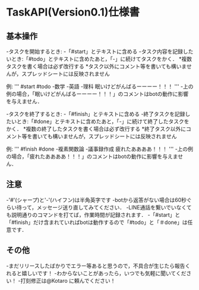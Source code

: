 # TaskAPI(Version0.1)仕様書

## 基本操作
-タスクを開始するとき: 
-「#start」とテキストに含める
-タスク内容を記録したいとき:「#todo」とテキストに含めたあと，「-」に続けてタスクをかく．
*複数タスクを書く場合は必ず改行する
*タスク以外にコメント等を書いても構いませんが，スプレッドシートには反映されません

例:
'''
#start
#todo
-数学
-英語
-理科
眠いけどがんばるーーーー！！！
'''
-上の例の場合，「眠いけどがんばるーーーー！！！」のコメントはbotの動作に影響を与えません．

-タスクを終了するとき:
-「#finish」とテキストに含める
-終了タスクを記録したいとき:「#done」とテキストに含めたあと，「-」に続けて終了したタスクをかく．
*複数の終了したタスクを書く場合は必ず改行する
*終了タスク以外にコメント等を書いても構いませんが，スプレッドシートには反映されません

例:
'''
#finish
#done
-複素関数論
-議事録作成
疲れたああああ！！！
'''
-上の例の場合，「疲れたああああ！！！」のコメントはbotの動作に影響を与えません．


## 注意
-'#'(シャープ)と'-'(ハイフン)は半角英字です
-botから返答がない場合は60秒ぐらい待って，メッセージ送り直してみてください．
-LINE通話を繋いでいなくても説明通りのコマンドを打てば，作業時間が記録されます．
-「#start」と「#finish」だけ含まれていればbotは動作するので「#todo」と「＃done」は任意です．

## その他
-まだリリースしたばかりでエラー等あると思うので，不具合が生じたら報告くれると嬉しいです！
-わからないことがあったら，いつでも気軽に聞いてください！
-打刻修正は@Kotaro に頼んでください！
